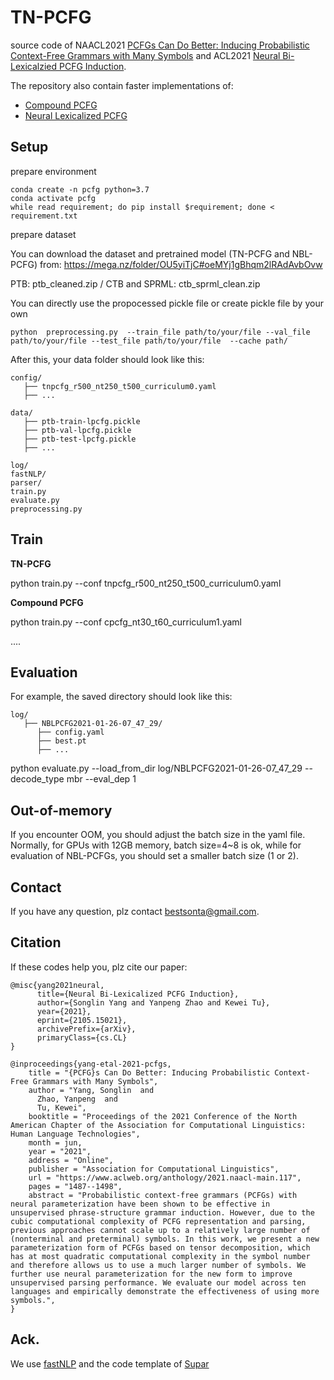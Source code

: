 # TN-PCFG

source code of  NAACL2021 [PCFGs Can Do Better: Inducing Probabilistic Context-Free Grammars with Many Symbols](https://www.aclweb.org/anthology/2021.naacl-main.117.pdf) and ACL2021 [Neural Bi-Lexicalzied PCFG Induction](http://faculty.sist.shanghaitech.edu.cn/faculty/tukw/acl21pcfg.pdf).

The repository also contain faster implementations of:

-  [Compound PCFG](https://www.aclweb.org/anthology/P19-1228/)
-  [Neural Lexicalized PCFG](https://www.aclweb.org/anthology/2020.tacl-1.42/)



## Setup

prepare environment 

```
conda create -n pcfg python=3.7
conda activate pcfg
while read requirement; do pip install $requirement; done < requirement.txt 
```

prepare dataset

You can download the dataset and pretrained model (TN-PCFG and NBL-PCFG) from:  https://mega.nz/folder/OU5yiTjC#oeMYj1gBhqm2lRAdAvbOvw

PTB:  ptb_cleaned.zip / CTB and SPRML: ctb_sprml_clean.zip

You can directly use the propocessed pickle file or create pickle file by your own

```
python  preprocessing.py  --train_file path/to/your/file --val_file path/to/your/file --test_file path/to/your/file  --cache path/
```

After this, your data folder should look like this:

```
config/
   ├── tnpcfg_r500_nt250_t500_curriculum0.yaml
   ├── ...
  
data/
   ├── ptb-train-lpcfg.pickle    
   ├── ptb-val-lpcfg.pickle
   ├── ptb-test-lpcfg.pickle
   ├── ...
   
log/
fastNLP/
parser/
train.py
evaluate.py
preprocessing.py
```



## Train

**TN-PCFG**

python train.py  --conf tnpcfg_r500_nt250_t500_curriculum0.yaml

**Compound PCFG**

python train.py --conf cpcfg_nt30_t60_curriculum1.yaml

....

## Evaluation

For example, the saved directory should look like this:

```
log/
   ├── NBLPCFG2021-01-26-07_47_29/
   	  ├── config.yaml
   	  ├── best.pt
   	  ├── ...
```

python evaluate.py --load_from_dir log/NBLPCFG2021-01-26-07_47_29  --decode_type mbr --eval_dep 1 

## Out-of-memory

If you encounter OOM, you should adjust the batch size in the yaml file. Normally, for GPUs with 12GB memory, batch size=4~8 is ok, while for evaluation of NBL-PCFGs, you should set a smaller batch size (1 or 2).  

## Contact

If you have any question, plz contact bestsonta@gmail.com. 

## Citation

If these codes help you, plz cite our paper:

```
@misc{yang2021neural,
      title={Neural Bi-Lexicalized PCFG Induction}, 
      author={Songlin Yang and Yanpeng Zhao and Kewei Tu},
      year={2021},
      eprint={2105.15021},
      archivePrefix={arXiv},
      primaryClass={cs.CL}
}

@inproceedings{yang-etal-2021-pcfgs,
    title = "{PCFG}s Can Do Better: Inducing Probabilistic Context-Free Grammars with Many Symbols",
    author = "Yang, Songlin  and
      Zhao, Yanpeng  and
      Tu, Kewei",
    booktitle = "Proceedings of the 2021 Conference of the North American Chapter of the Association for Computational Linguistics: Human Language Technologies",
    month = jun,
    year = "2021",
    address = "Online",
    publisher = "Association for Computational Linguistics",
    url = "https://www.aclweb.org/anthology/2021.naacl-main.117",
    pages = "1487--1498",
    abstract = "Probabilistic context-free grammars (PCFGs) with neural parameterization have been shown to be effective in unsupervised phrase-structure grammar induction. However, due to the cubic computational complexity of PCFG representation and parsing, previous approaches cannot scale up to a relatively large number of (nonterminal and preterminal) symbols. In this work, we present a new parameterization form of PCFGs based on tensor decomposition, which has at most quadratic computational complexity in the symbol number and therefore allows us to use a much larger number of symbols. We further use neural parameterization for the new form to improve unsupervised parsing performance. We evaluate our model across ten languages and empirically demonstrate the effectiveness of using more symbols.",
}
```
## Ack.
We use [fastNLP](https://github.com/fastnlp/fastNLP) and the code template of [Supar](https://github.com/yzhangcs/parser)









